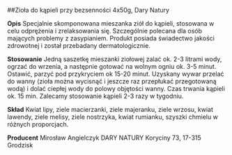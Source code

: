 ##Zioła do kąpieli przy bezsenności 4x50g, Dary Natury

**Opis** Specjalnie skomponowana mieszanka ziół do kąpieli, stosowana w celu odprężenia i zrelaksowania się. Szczególnie polecana dla osób mających problemy z zasypianiem. Produkt posiada świadectwo jakości zdrowotnej i został przebadany dermatologicznie.

**Stosowanie** Jedną saszetkę mieszanki ziołowej zalać ok. 2-3 litrami wody, ogrzać do wrzenia, a następnie gotować na wolnym ogniu ok. 3-5 minut. Ostawić, parzyć pod przykryciem ok 15-20 minut. Uzyskany wywar przelać do wanny (zioła można wycisnąć i jeszcze raz przepłukać przegotowaną wodą) i dolać ciepłej wody do polowy objętości wanny. Czas trwania kąpieli ok. 15 min. Zalecamy stosowanie kąpieli 2-3 razy w tygodniu.

**Skład** Kwiat lipy, ziele macierzanki, ziele majeranku, ziele wrzosu, kwiat lawendy, ziele melisy, ziele nostrzyka, kwiat rumianku, szyszki chmielu w różnych proporcjach.

**Producent** Mirosław Angielczyk DARY NATURY
Koryciny 73, 17-315 Grodzisk

